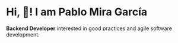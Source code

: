 <h1 align="left">Hi, 🤟! I am Pablo Mira García</h3>
<p align="left"><strong>Backend Developer</strong> interested in good practices and agile software development.</p>
